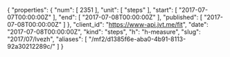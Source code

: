 {
  "properties": {
    "num": [
      2351
    ],
    "unit": [
      "steps"
    ],
    "start": [
      "2017-07-07T00:00:00Z"
    ],
    "end": [
      "2017-07-08T00:00:00Z"
    ],
    "published": [
      "2017-07-08T00:00:00Z"
    ]
  },
  "client_id": "https://www-api.jvt.me/fit",
  "date": "2017-07-08T00:00:00Z",
  "kind": "steps",
  "h": "h-measure",
  "slug": "2017/07/lvezh",
  "aliases": [
    "/mf2/d1385f6e-aba0-4b91-8113-92a30212289c/"
  ]
}
